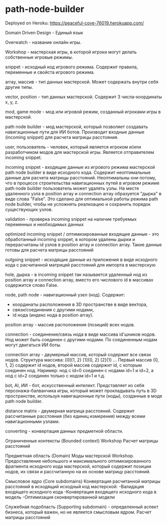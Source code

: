 # path-node-builder

Deployed on Heroku:
https://peaceful-cove-76019.herokuapp.com/

Domain Driven Design - Единый язык

Overwatch - название онлайн игры.

Workshop - мастерская игры, в которой игроки могут делать собственные игровые режимы.

snippet - исходный код игрового режима. Содержит правила, переменные и свойста игрового режима.

array, массив - тип данных мастерской. Может содержать внутри себя другие типы.

vector, position - тип данных мастерской. Содержит 3 числа-координаты x, y, z.

mod, game mode - мод или игровой режим, созданный игроками игры в мастерской.

path node builder - мод мастерской, который позволяет создавать навигационные пути для ИИ ботов.
Производит входные данные (incoming snippet) для расчета матрицы расстояния.

user, пользователь - человек, который является игроком и/или разработчиком модов для мастерской игры. 
Является отправителем incoming snippet.

incoming snippet - входящие данные из игрового режима мастерской path node builder в виде исходного кода.
Содержит неоптимальные данные для расчета матрицы расстояний. Неоптимальны они потому, что в процессе строительства 
навигационных путей в игровом режиме path node builder пользователь может удалять узлы. 
На месте удаленного узла в position array и connection array образуется "дырка" в виде слова "False". 
Это сделано для оптимальной работы режима path node builder, чтобы не усложнять реализацию и сохранить порядок
существующих узлов.

validation - проверка incoming snippet на наличие требуемых переменных и необходимых данных

optimized incoming snippet / оптимизированные входящие данные - это обработанный incoming snippet,
в котором удалены дырки и перерасчитаны id узлов в position array и connection array.
Такие данные готовы для расчета матрицы расстояний

outgoing snippet - исходящие данные из приложения в виде исходного кода с расчитанной матрицей расстояний для импорта
в мастерскую

hole, дырка - в incoming snippet так называется удаленный нод из position array и connection array, вместо его
числового id
в массивах содержится слово False.

node, path node - навигационный узел (нод). 
Содержит: 
- координаты расположения в 3D пространстве в виде вектора,
- связи/соединения с другими нодами, 
- id нода (индекс нода в position array).

position array - массив расположения (позиций) всех нодов.

connection - соединение/связь нода в виде массива id'шников нодов. Нод может быть соединен с другими нодами. 
По соединенным нодам могут двигаться ИИ боты.

connection array - двумерный массив, который содержит все связи нодов. Структура массива:
[0]{1, 2}
[1]{0, 2}
[2]{1}
...
Первый массив {0, 1, 2} содержит id нодов, второй массив содержит id, с которым соединен нод. 
Наример: нод с id=0 соединен с нодами id=1 и id=2, a нод c id=2 соединен только с нодом id=1 и т.д.

bot, AI, ИИ - бот, искусственный интелект. Представляет из себя персонажа-балванчика игры,
который может прокладывать путь в 3D пространстве, используя навигационные пути (ноды), созданные в моде
path node builder.

distance matrix - двумерная матрица расстояний. Содержит рассчитанные расстояния (без единиц измерения) между всеми
навигационными узлами.

converting - конвертация данных предметной области.


Ограниченные контексты (Bounded context)
Workshop
Расчет матрицы расстояний

Предметная область (Domain)
Моды мастерской Workshop. Предоставление небольшого и максимального оптимизированного фрагмента исходного 
кода мастерской, который содержит позиции нодов, их связи и рассчитанную на их основе матрицу расстояний.

Смысловое ядро (Core subdomains)
Конвертация расчитанной матрицы расстояний в исходящий исходный код мастерской:
-Валидация входящего исходного кода
-Конвертация входящего исходного кода в модель
-Оптимизация сконвертированной модели


Служебная подобласть (Supporting subdomain) - определенный аспект бизнеса, который важен, но не является смысловым ядром.
Расчет матрицы расстояний
